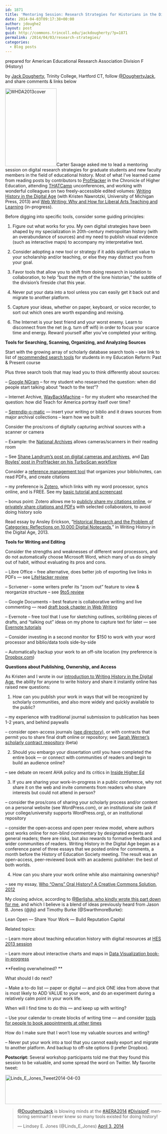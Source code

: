 ```yaml
---
id: 1871
title: 'Mentoring Session: Research Strategies for Historians in the Digital Age'
date: 2014-04-03T09:17:38+00:00
author: jdoughe2
layout: post
guid: http://commons.trincoll.edu/jackdougherty/?p=1871
permalink: /2014/04/03/research-strategies/
categories:
  - Blog posts
---
```

prepared for American Educational Research Association Division F (History)
  
by <a href="http://bit.ly/jackdougherty" target="_blank">Jack Dougherty</a>, Trinity College, Hartford CT, follow <a href="https://twitter.com/DoughertyJack" target="_blank">@DoughertyJack</a>, and share comments & links below

<img class="size-full wp-image-1628 alignright" alt="WHDA2013cover" src="http://localhost/wordpress/wp-content/uploads/2013/10/WHDA2013cover.jpg" width="165" height="250" />Carter Savage asked me to lead a mentoring session on digital research strategies for graduate students and new faculty members in the field of educational history. Most of what I&#8217;ve learned came from reading posts by contributors to <a href="http://chronicle.com/blogs/profhacker/" target="_blank">ProfHacker</a> in the Chronicle of Higher Education, attending <a href="http://thatcamp.org/" target="_blank">THATCamp</a> unconferences, and working with wonderful colleagues on two freely-accessible edited volumes: <a href="http://writinghistory.trincoll.edu/" target="_blank">Writing History in the Digital Age</a> (with Kristen Nawrotzki, University of Michigan Press, 2013) and <a href="http://webwriting.trincoll.edu" target="_blank">Web Writing: Why and How for Liberal Arts Teaching and Learning</a> (in-progress).

Before digging into specific tools, consider some guiding principles:
  
1) Figure out what works for you. My own digital strategies have been shaped by my specialization in 20th-century metropolitan history (with an overabundance of sources) and my need to publish visual evidence (such as interactive maps) to accompany my interpretative text.
  
2) Consider adopting a new tool or strategy if it adds significant value to your scholarship and/or teaching, or else they may distract you from your goal.
  
3) Favor tools that allow you to shift from doing research in isolation to collaboration, to help &#8220;bust the myth of the lone historian,&#8221; the subtitle of the division&#8217;s fireside chat this year.
  
4) Never put your data into a tool unless you can easily get it back out and migrate to another platform.
  
5) Capture your ideas, whether on paper, keyboard, or voice recorder, to sort out which ones are worth expanding and revising.
  
6) The Internet is your best friend and your worst enemy. Learn to disconnect from the net (e.g. turn off wifi) in order to focus your scarce time and energy. Reward yourself after you&#8217;ve completed your writing.

**Tools for Searching, Scanning, Organizing, and Analyzing Sources**
  
Start with the growing array of scholarly database search tools &#8211; see link to list of <a href="http://commons.trincoll.edu/edreform/search-strategies/" target="_blank">recommended search tools</a> for students in my Education Reform: Past & Present course
  
Plus three search tools that may lead you to think differently about sources:
  
&#8211; <a href="https://books.google.com/ngrams" target="_blank">Google NGram</a> &#8211; for my student who researched the question: when did people start talking about &#8220;teach to the test&#8221;?
  
&#8211; Internet Archive, <a href="http://archive.org/web/" target="_blank">WayBackMachine</a> &#8211; for my student who researched the question: how did Teach for America portray itself over time?
  
&#8211; <a href="http://serendipomatic.org/" target="_blank">Serendip-o-matic</a> &#8212; insert your writing or biblio and it draws sources from major archival collections &#8211; learn how we built it
  
Consider the pros/cons of digitally capturing archival sources with a scanner or camera
  
&#8211; Example: the <a href="http://www.archives.gov/research/order/scanning.html" target="_blank"><span style="text-decoration: underline">National Archives</span></a> allows cameras/scanners in their reading room
  
&#8211; See <a href="http://cliotropic.org/blog/talks/camera-laptop-and-what-else/" target="_blank">Shane Landrum&#8217;s post on digital cameras and archives</a>, and <a href="http://chronicle.com/blogs/profhacker/digital-workflows-for-the-archives/53505" target="_blank">Dan Royles&#8217; post in ProfHacker on his TurboScan workflow</a>
  
Consider a <a href="http://en.wikipedia.org/wiki/Comparison_of_reference_management_software" target="_blank">reference management tool</a> that organizes your biblio/notes, can read PDFs, and create citations
  
&#8211; my preference is <a href="https://www.zotero.org/" target="_blank">Zotero</a>, which links with my word processor, syncs online, and is FREE. See my <a href="http://commons.trincoll.edu/jackdougherty/how-to/zotero-basic/" target="_blank">basic tutorial and screencast</a>
  
&#8211; bonus point: Zotero allows me to <a href="https://www.zotero.org/jack_dougherty/items" target="_blank">publicly share my citations online</a>, or <a href="http://commons.trincoll.edu/jackdougherty/how-to/zotero-sync-share/" target="_blank">privately share citations and PDFs</a> with selected collaborators, to avoid doing history solo
  
Read essay by Ansley Erickson, &#8220;<a href="http://quod.lib.umich.edu/cgi/t/text/text-idx?cc=dh;c=dh;idno=12230987.0001.001;rgn=full%20text;view=toc;xc=1;g=dculture" target="_blank">Historical Research and the Problem of Categories: Reflections on 10,000 Digital Notecards</a>,&#8221; in Writing History in the Digital Age, 2013.

**Tools for Writing and Editing**
  
Consider the strengths and weaknesses of different word processors, and do not automatically choose Microsoft Word, which many of us do simply out of habit, without evaluating its pros and cons.
  
&#8211; Libre Office &#8211; free alternative, does better job of exporting live links in PDFs &#8212; see <a href="http://lifehacker.com/battle-of-the-office-suites-microsoft-office-and-libre-1147940828/all" target="_blank">LifeHacker review</a>
  
&#8211; Scrivener &#8211; some writers prefer its &#8220;zoom out&#8221; feature to view & reorganize structure &#8211; see <a href="http://9to5mac.com/2013/12/20/review-scrivener-the-must-have-software-for-would-be-novelists-everywhere/" target="_blank">9to5 review</a>
  
&#8211; Google Documents &#8211; best feature is collaborative writing and live commenting &#8212; read <a href="http://webwriting.trincoll.edu/communities/dougherty-collaborative-2013/" target="_blank">draft book chapter in Web Writing</a>
  
&#8211; Evernote &#8211; free tool that I use for sketching outlines, scribbling pieces of drafts, and &#8220;talking out&#8221; ideas on my phone to capture text for later &#8212; see <a href="http://evernote.com/video/" target="_blank">Evernote tutorials</a>
  
&#8211; Consider investing in a second monitor for $150 to work with your word processor and biblio/data tools side-by-side
  
&#8211; Automatically backup your work to an off-site location (my preference is <a href="https://www.dropbox.com/" target="_blank">Dropbox.com</a>)

**Questions about Publishing, Ownership, and Access**
  
As Kristen and I wrote in our <a href="http://dx.doi.org/10.3998/dh.12230987.0001.001" target="_blank">introduction to Writing History in the Digital Age</a>, the ability for anyone to write history and share it instantly online has raised new questions:

1) How can you publish your work in ways that will be recognized by scholarly communities, and also more widely and quickly available to the public?
  
&#8211; my experience with traditional journal submission to publication has been 1-2 years, and behind paywalls
  
&#8211; consider open-access journals (<a href="http://doaj.org/" target="_blank">see directory</a>), or with contracts that permit you to share final draft online or repository; see <a href="http://contractrepository.omeka.net/" target="_blank">Sarah Werner&#8217;s scholarly contract repository</a> (beta)

2) Should you embargo your dissertation until you have completed the entire book &#8212; or connect with communities of readers and begin to build an audience online?
  
&#8211; see debate on recent AHA policy and its critics in <a href="http://www.insidehighered.com/news/2013/07/24/historians-association-faces-criticism-proposal-embargo-dissertations" target="_blank">Inside Higher Ed</a>

3) If you are sharing your work-in-progress in a public conference, why not share it on the web and invite comments from readers who share interests but could not attend in person?
  
&#8211; consider the pros/cons of sharing your scholarly process and/or content on a personal website (see WordPress.com), or an institutional site (ask if your college/university supports WordPress.org), or an institutional repository
  
&#8211; consider the open-access and open peer review model, where authors post works online for non-blind commentary by designated experts and general readers; there are risks, but also rewards to formative feedback and wider communities of readers. Writing History in the Digital Age began as a conference panel of three essays that we posted online for comments, a month before the History of Education Society meeting. The result was an open-access, peer-reviewed book with an academic publisher: the best of both worlds.

4) How can you share your work online while also maintaining ownership?
  
&#8211; see my essay, <a href="http://ohda.matrix.msu.edu/2012/06/a-creative-commons-solution/" target="_blank">Who &#8220;Owns&#8221; Oral History? A Creative Commons Solution, 2012</a>

My closing advice, according to <a href="https://twitter.com/Berlisha/status/451729246453760000" target="_blank">@Berlisha, who kindly wrote this part down for me</a>, and which I believe is a blend of ideas previously heard from Jason B. Jones (@jbj) and Timothy Burke (@SwarthmoreBurke):
  
Lean Open — Share Your Work — Build Reputation Capital

Related topics:
  
&#8211; Learn more about teaching education history with digital resources at <a href="http://commons.trincoll.edu/edreform/teaching/hes2013/" target="_blank">HES 2013 session</a>
  
&#8211; Learn more about interactive charts and maps in <a href="http://epress.trincoll.edu/dataviz" target="_blank">Data Visualization book-in-progress</a>

**Feeling overwhelmed? **
  
What should I do next?
  
&#8211; Make a to-do list &#8212; paper or digital &#8212; and pick ONE idea from above that is most likely to ADD VALUE to your work, and do an experiment during a relatively calm point in your work life.
  
When will I find time to do this &#8212; and keep up with writing?
  
&#8211; Use your calendar to create blocks of writing time &#8212; and consider <a href="https://commons.trincoll.edu/jackdougherty/how-to/customize-youcanbookme/" target="_blank">tools for people to book appointments at other times</a>
  
How do I make sure that I won&#8217;t lose my valuable sources and writing?
  
&#8211; Never put your work into a tool that you cannot easily export and migrate to another platform. And backup to off-site options (I prefer Dropbox).

**Postscript:** Several workshop participants told me that they found this session to be valuable, and some spread the word on Twitter. My favorite tweet:

<img class="aligncenter size-full wp-image-1883" alt="Linds_E_Jones_Tweet2014-04-03" src="http://localhost/wordpress/wp-content/uploads/2014/04/Linds_E_Jones_Tweet2014-04-03.jpg" width="576" height="94" srcset="http://localhost/wordpress/wp-content/uploads/2014/04/Linds_E_Jones_Tweet2014-04-03.jpg 576w, http://localhost/wordpress/wp-content/uploads/2014/04/Linds_E_Jones_Tweet2014-04-03-300x49.jpg 300w" sizes="(max-width: 576px) 100vw, 576px" />

<blockquote class="twitter-tweet" lang="en">
  <p>
    <a href="https://twitter.com/DoughertyJack">@DoughertyJack</a> is blowing minds at the <a href="https://twitter.com/search?q=%23AERA2014&src=hash">#AERA2014</a> <a href="https://twitter.com/search?q=%23DivisionF&src=hash">#DivisionF</a> mentoring seminar! I never knew so many tools existed for doing history!
  </p>
  
  <p>
    — Lindsey E. Jones (@Linds_E_Jones) <a href="https://twitter.com/Linds_E_Jones/statuses/451723840276938752">April 3, 2014</a>
  </p>
</blockquote>